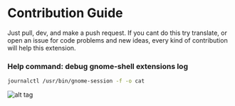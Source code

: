 
# Contribution Guide

Just pull, dev, and make a push request. If you cant do this try translate, or open an issue for code problems and new ideas, every kind of contribution will help this extension.


### Help command: debug gnome-shell extensions log
```sh
journalctl /usr/bin/gnome-session -f -o cat 
```

![alt tag](http://i.ytimg.com/vi/Z6gG3tKDBlk/maxresdefault.jpg)
